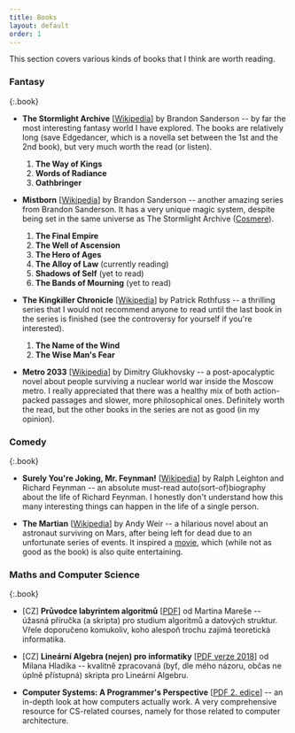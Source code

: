 ```yaml
---
title: Books
layout: default
order: 1
---
```


This section covers various kinds of books that I think are worth reading.

### Fantasy

{:.book}
- **The Stormlight Archive** [[Wikipedia](https://en.wikipedia.org/wiki/The_Stormlight_Archive)] by Brandon Sanderson -- by far the most interesting fantasy world I have explored. The books are relatively long (save Edgedancer, which is a novella set between the 1st and the 2nd book), but very much worth the read (or listen).
	1. **The Way of Kings**
	2. **Words of Radiance**
	3. **Oathbringer**

- **Mistborn** [[Wikipedia](https://en.wikipedia.org/wiki/Mistborn_series)] by Brandon Sanderson -- another amazing series from Brandon Sanderson. It has a very unique magic system, despite being set in the same universe as The Stormlight Archive ([Cosmere](https://en.wikipedia.org/wiki/Brandon_Sanderson#Cosmere)).
	1. **The Final Empire**
	2. **The Well of Ascension**
	3. **The Hero of Ages**
	4. **The Alloy of Law** (currently reading)
	5. **Shadows of Self** (yet to read)
	6. **The Bands of Mourning** (yet to read)

- **The Kingkiller Chronicle** [[Wikipedia](https://en.wikipedia.org/wiki/The_Kingkiller_Chronicle)] by Patrick Rothfuss -- a thrilling series that I would not recommend anyone to read until the last book in the series is finished (see the controversy for yourself if you're interested).
	1. **The Name of the Wind**
	2. **The Wise Man's Fear**

- **Metro 2033** [[Wikipedia](https://en.wikipedia.org/wiki/Metro_2033)] by Dimitry Glukhovsky -- a post-apocalyptic novel about people surviving a nuclear world war inside the Moscow metro. I really appreciated that there was a healthy mix of both action-packed passages and slower, more philosophical ones. Definitely worth the read, but the other books in the series are not as good (in my opinion).

### Comedy

{:.book}
- **Surely You're Joking, Mr. Feynman!** [[Wikipedia](https://en.wikipedia.org/wiki/Surely_You%27re_Joking,_Mr._Feynman!)] by Ralph Leighton and Richard Feynman -- an absolute must-read auto(sort-of)biography about the life of Richard Feynman. I honestly don't understand how this many interesting things can happen in the life of a single person.

- **The Martian** [[Wikipedia](https://en.wikipedia.org/wiki/The_Martian_(Weir_novel))] by Andy Weir -- a hilarious novel about an astronaut surviving on Mars, after being left for dead due to an unfortunate series of events. It inspired a [movie](https://en.wikipedia.org/wiki/The_Martian_(film)#Reception), which (while not as good as the book) is also quite entertaining.

### Maths and Computer Science

{:.book}
- [CZ] **Průvodce labyrintem algoritmů** [[PDF](http://pruvodce.ucw.cz/static/pruvodce.pdf)] od Martina Mareše -- úžasná příručka (a skripta) pro studium algoritmů a datových struktur. Vřele doporučeno komukoliv, koho alespoň trochu zajímá teoretická informatika.

- [CZ] **Lineární Algebra (nejen) pro informatiky** [[PDF verze 2018](https://www.ms.mff.cuni.cz/~sejkoraji/sbirka/zalohy/skripta_la.pdf)] od Milana Hladíka -- kvalitně zpracovaná (byť, dle mého názoru, občas ne úplně přístupná) skripta pro Lineární Algebru.

- **Computer Systems: A Programmer's Perspective** [[PDF 2. edice](http://guanzhou.pub/files/Computer%20System_EN.pdf)] -- an in-depth look at how computers actually work. A very comprehensive resource for CS-related courses, namely for those related to computer architecture.
